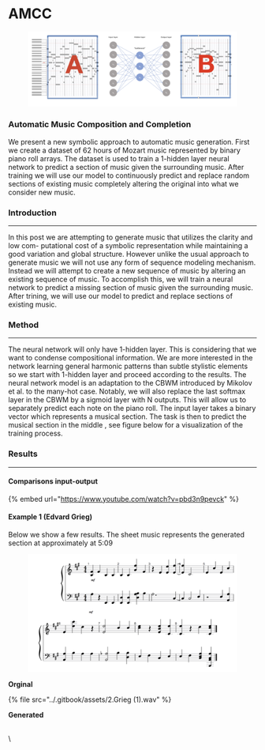 # AMCC

<figure><img src="../.gitbook/assets/amcc.png" alt=""><figcaption></figcaption></figure>

### Automatic Music Composition and Completion

We present a new symbolic approach to automatic music generation. First we create a dataset of 62 hours of Mozart music represented by binary piano roll arrays. The dataset is used to train a 1-hidden layer neural network to predict a section of music given the surrounding music. After training we will use our model to continuously predict and replace random sections of existing music completely altering the original into what we consider new music.

### Introduction

***

In this post we are attempting to generate music that utilizes the clarity and low com- putational cost of a symbolic representation while maintaining a good variation and global structure. However unlike the usual approach to generate music we will not use any form of sequence modeling mechanism. Instead we will attempt to create a new sequence of music by altering an existing sequence of music. To accomplish this, we will train a neural network to predict a missing section of music given the surrounding music. After trining, we will use our model to predict and replace sections of existing music.

### Method

***

The neural network will only have 1-hidden layer. This is considering that we want to condense compositional information. We are more interested in the network learning general harmonic patterns than subtle stylistic elements so we start with 1-hidden layer and proceed according to the results. The neural network model is an adaptation to the CBWM introduced by Mikolov et al. to the many-hot case. Notably, we will also replace the last softmax layer in the CBWM by a sigmoid layer with N outputs. This will allow us to separately predict each note on the piano roll. The input layer takes a binary vector which represents a musical section. The task is then to predict the musical section in the middle , see figure below for a visualization of the training process.

### Results

***

#### Comparisons input-output

{% embed url="https://www.youtube.com/watch?v=pbd3n9pevck" %}

#### Example 1 (Edvard Grieg)

Below we show a few results. The sheet music represents the generated section at approximately at 5:09

<figure><img src="../.gitbook/assets/(1).png" alt=""><figcaption></figcaption></figure>

**Orginal**

{% file src="../.gitbook/assets/2.Grieg (1).wav" %}

**Generated**



\
\
